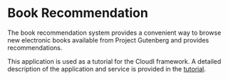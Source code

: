 # Book Recommendation

The book recommendation system provides a convenient way to browse new electronic books available from Project Gutenberg and provides recommendations.

This application is used as a tutorial for the CloudI framework.  A detailed description of the application and service is provided in the [tutorial](https://github.com/CloudI/tutorial_book_service).



